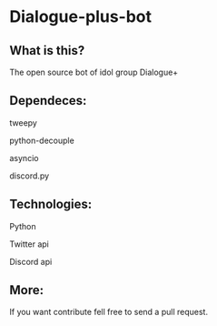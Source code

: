 # Dialogue-plus-bot

## What is this?

The open source bot of idol group Dialogue+

## Dependeces:

tweepy

python-decouple

asyncio

discord.py

## Technologies:

Python

Twitter api

Discord api

## More:

If you want contribute fell free to send a pull request.
